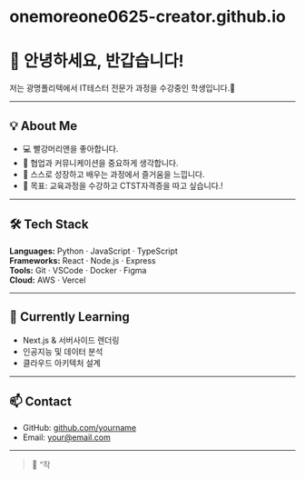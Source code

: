 # onemoreone0625-creator.github.io
# 👋 안녕하세요, 반갑습니다!

저는 광명폴리텍에서 IT테스터 전문가 과정을 수강중인 학생입니다.🌱

---

## 💡 About Me
- 💻 빨강머리앤을 좋아합니다.  
- 🌈 협업과 커뮤니케이션을 중요하게 생각합니다.  
- 🚀 스스로 성장하고 배우는 과정에서 즐거움을 느낍니다.  
- 📘 목표: 교육과정을 수강하고 CTST자격증을 따고 싶습니다.!

---

## 🛠 Tech Stack
**Languages:** Python · JavaScript · TypeScript  
**Frameworks:** React · Node.js · Express  
**Tools:** Git · VSCode · Docker · Figma  
**Cloud:** AWS · Vercel  

---

## 🌱 Currently Learning
- Next.js & 서버사이드 렌더링  
- 인공지능 및 데이터 분석  
- 클라우드 아키텍처 설계  

---

## 📫 Contact
- GitHub: [github.com/yourname](https://github.com/yourname)  
- Email: your@email.com  

---

> 💬 “작

